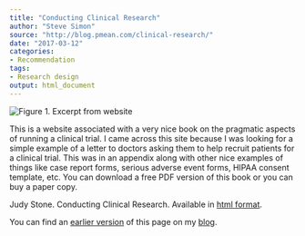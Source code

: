 ```yaml
---
title: "Conducting Clinical Research"
author: "Steve Simon"
source: "http://blog.pmean.com/clinical-research/"
date: "2017-03-12"
categories:
- Recommendation
tags:
- Research design
output: html_document
---
```


![Figure 1. Excerpt from website](http://www.pmean.com/new-images/17/clinical-research01.png)

<div class="notes">

This is a website associated with a very nice book on the pragmatic aspects of running a clinical trial. I came across this site because I was looking for a simple example of a letter to doctors asking them to help recruit patients for a clinical trial. This was in an appendix along with other nice examples of things like case report forms, serious adverse event forms, HIPAA consent template, etc. You can download a free PDF version of this book or you can buy a paper copy.

Judy Stone. Conducting Clinical Research. Available in [html format][sto1].

You can find an [earlier version][sim1] of this page on my [blog][sim2].

[sim1]: http://blog.pmean.com/clinical-research/
[sim2]: http://blog.pmean.com

[sto1]: http://www.conductingclinicalresearch.com/index.php

</div>



